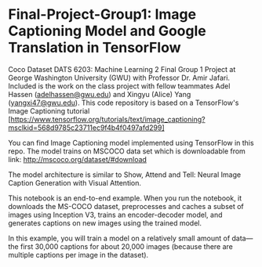 # Final-Project-Group1: Image Captioning Model and Google Translation in TensorFlow
Coco Dataset
DATS 6203: Machine Learning 2 Final Group 1 Project at George Washington University (GWU) with Professor Dr. Amir Jafari. Included is the work on the class project with fellow teammates Adel Hassen (adelhassen@gwu.edu) and Xingyu (Alice) Yang (yangxi47@gwu.edu). This code repository is based on a TensorFlow's Image Captioning tutorial [https://www.tensorflow.org/tutorials/text/image_captioning?msclkid=568d9785c23711ec9f4b4f0497afd299]

You can find Image Captioning model implemented using TensorFlow in this repo. The model trains on MSCOCO data set which is downloadable from link: http://mscoco.org/dataset/#download

The model architecture is similar to Show, Attend and Tell: Neural Image Caption Generation with Visual Attention.

This notebook is an end-to-end example. When you run the notebook, it downloads the MS-COCO dataset, preprocesses and caches a subset of images using Inception V3, trains an encoder-decoder model, and generates captions on new images using the trained model.

In this example, you will train a model on a relatively small amount of data—the first 30,000 captions for about 20,000 images (because there are multiple captions per image in the dataset).
